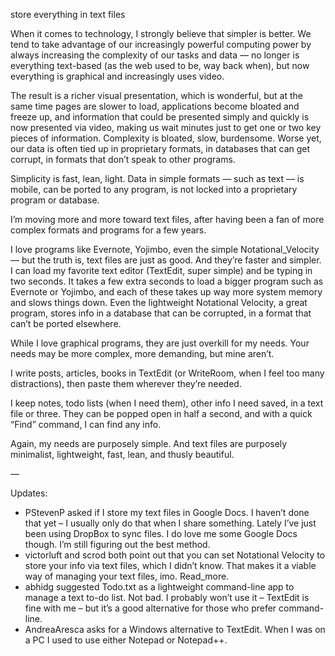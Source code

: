 store everything in text files

When it comes to technology, I strongly believe that simpler is better.
We tend to take advantage of our increasingly powerful computing power by
always increasing the complexity of our tasks and data — no longer is
everything text-based (as the web used to be, way back when), but now
everything is graphical and increasingly uses video.

The result is a richer visual presentation, which is wonderful, but at the same
time pages are slower to load, applications become bloated and freeze up, and
information that could be presented simply and quickly is now presented via
video, making us wait minutes just to get one or two key pieces of information.
Complexity is bloated, slow, burdensome. Worse yet, our data is often tied up
in proprietary formats, in databases that can get corrupt, in formats that
don’t speak to other programs.

Simplicity is fast, lean, light. Data in simple formats — such as text — is
mobile, can be ported to any program, is not locked into a proprietary program
or database.

I’m moving more and more toward text files, after having been a fan of more
complex formats and programs for a few years.

I love programs like Evernote, Yojimbo, even the simple Notational_Velocity —
but the truth is, text files are just as good. And they’re faster and simpler.
I can load my favorite text editor (TextEdit, super simple) and be typing in
two seconds. It takes a few extra seconds to load a bigger program such as
Evernote or Yojimbo, and each of these takes up way more system memory and
slows things down. Even the lightweight Notational Velocity, a great program,
stores info in a database that can be corrupted, in a format that can’t be
ported elsewhere.

While I love graphical programs, they are just overkill for my needs. Your
needs may be more complex, more demanding, but mine aren’t.

I write posts, articles, books in TextEdit (or WriteRoom, when I feel too many
distractions), then paste them wherever they’re needed.

I keep notes, todo lists (when I need them), other info I need saved, in a text
file or three. They can be popped open in half a second, and with a quick
“Find” command, I can find any info.

Again, my needs are purposely simple. And text files are purposely minimalist,
lightweight, fast, lean, and thusly beautiful.

—

Updates:

* PStevenP asked if I store my text files in Google Docs. I haven’t done that
yet – I usually only do that when I share something. Lately I’ve just been
using DropBox to sync files. I do love me some Google Docs though. I’m still
figuring out the best method.
* victorluft and scrod both point out that you can set Notational Velocity to
store your info via text files, which I didn’t know. That makes it a viable way
of managing your text files, imo. Read_more.
* abhidg suggested Todo.txt as a lightweight command-line app to manage a text
to-do list. Not bad. I probably won’t use it – TextEdit is fine with me – but
it’s a good alternative for those who prefer command-line.
* AndreaAresca asks for a Windows alternative to TextEdit. When I was on a PC I
used to use either Notepad or Notepad++.
